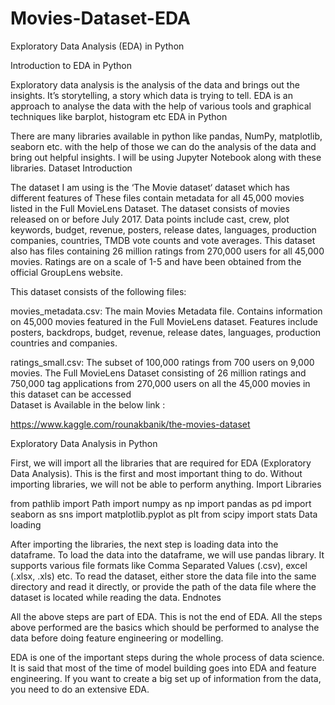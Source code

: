 # Movies-Dataset-EDA

   Exploratory Data Analysis (EDA) in Python

Introduction to EDA in Python

Exploratory data analysis is the analysis of the data and brings out the insights. It’s storytelling, a story which data is trying to tell. EDA is an approach to analyse the data with the help of various tools and graphical techniques like barplot, histogram etc
EDA in Python

There are many libraries available in python like pandas, NumPy, matplotlib, seaborn etc. with the help of those we can do the analysis of the data and bring out helpful insights. I will be using Jupyter Notebook along with these libraries.
Dataset Introduction

The dataset I am using is the ‘The Movie dataset‘ dataset which has different features of These files contain metadata for all 45,000 movies listed in the Full MovieLens Dataset. The dataset consists of movies released on or before July 2017. Data points include cast, crew, plot keywords, budget, revenue, posters, release dates, languages, production companies, countries, TMDB vote counts and vote averages.
This dataset also has files containing 26 million ratings from 270,000 users for all 45,000 movies. Ratings are on a scale of 1-5 and have been obtained from the official GroupLens website.

This dataset consists of the following files:

movies_metadata.csv: The main Movies Metadata file. Contains information on 45,000 movies featured in the Full MovieLens dataset. Features include posters, backdrops, budget, revenue, release dates, languages, production countries and companies.

ratings_small.csv: The subset of 100,000 ratings from 700 users on 9,000 movies.
The Full MovieLens Dataset consisting of 26 million ratings and 750,000 tag applications from 270,000 users on all the 45,000 movies in this dataset can be accessed  
Dataset is Available in the below link :

https://www.kaggle.com/rounakbanik/the-movies-dataset

Exploratory Data Analysis in Python

First, we will import all the libraries that are required for EDA (Exploratory Data Analysis). This is the first and most important thing to do. Without importing libraries, we will not be able to perform anything.
Import Libraries

  from pathlib import Path
         import numpy as np
         import pandas as pd
         import seaborn as sns
         import matplotlib.pyplot as plt
         from scipy import stats
Data loading

After importing the libraries, the next step is loading data into the dataframe. To load the data into the dataframe, we will use pandas library. It supports various file formats like Comma Separated Values (.csv), excel (.xlsx, .xls) etc. 
To read the dataset, either store the data file into the same directory and read it directly, or provide the path of the data file where the dataset is located while reading the data.
Endnotes

All the above steps are part of EDA. This is not the end of EDA. All the steps above performed are the basics which should be performed to analyse the data before doing feature engineering or modelling.

EDA is one of the important steps during the whole process of data science. It is said that most of the time of model building goes into EDA and feature engineering. If you want to create a big set up of information from the data, you need to do an extensive EDA.

 	


